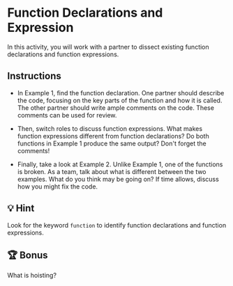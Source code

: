 # Function Declarations and Expression

In this activity, you will work with a partner to dissect existing function declarations and function expressions.

## Instructions

* In Example 1, find the function declaration. One partner should describe the code, focusing on the key parts of the function and how it is called. The other partner should write ample comments on the code. These comments can be used for review. 

* Then, switch roles to discuss function expressions. What makes function expressions different from function declarations? Do both functions in Example 1 produce the same output? Don't forget the comments! 

* Finally, take a look at Example 2. Unlike Example 1, one of the functions is broken. As a team, talk about what is different between the two examples. What do you think may be going on? If time allows, discuss how you might fix the code. 


## 💡 Hint

Look for the keyword `function` to identify function declarations and function expressions.   

## 🏆 Bonus

What is hoisting?
